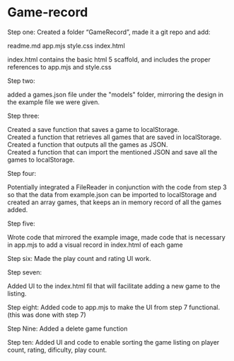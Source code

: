 # Game-record 

Step one: Created a folder “GameRecord”, made it a git repo and add:

readme.md
app.mjs
style.css
index.html

index.html contains the basic html 5 scaffold, and includes the proper references to app.mjs and style.css


Step two:

added a games.json file under the "models" folder, mirroring the design in the example file we were given.

Step three:

Created a save function that saves a game to localStorage.  
Created a function that retrieves all games that are saved in localStorage.  
Created a function that outputs all the games as JSON.  
Created a function that can import the mentioned JSON and save all the games to localStorage.

Step four:

Potentially integrated a FileReader in conjunction with the code from step 3 so that the data from example.json can be imported to localStorage and created an array games, that keeps an in memory record of all the games added. 

Step five:

Wrote code that mirrored the example image, made code that is necessary in app.mjs to add a visual record in index.html of each game 

Step six: Made the play count and rating UI work. 

Step seven:

Added UI to the index.html fil that will facilitate adding a new game to the listing.

Step eight: Added code to app.mjs to make the UI from step 7 functional. (this was done with step 7)

Step Nine: Added a delete game function

Step ten: Added UI and code to enable sorting the game listing on player count, rating, dificulty, play count.

